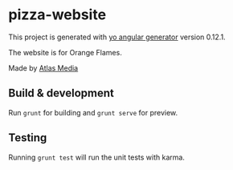 # pizza-website

This project is generated with [yo angular generator](https://github.com/yeoman/generator-angular)
version 0.12.1.

The website is for Orange Flames.

Made by <a href="http://atlasdesigns.ca"> Atlas Media </a>

## Build & development

Run `grunt` for building and `grunt serve` for preview.

## Testing

Running `grunt test` will run the unit tests with karma.
